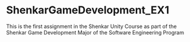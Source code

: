 # ShenkarGameDevelopment_EX1
This is the first assignment in the Shenkar Unity Course as part of the Shenkar Game Development Major of the Software Engineering Program
